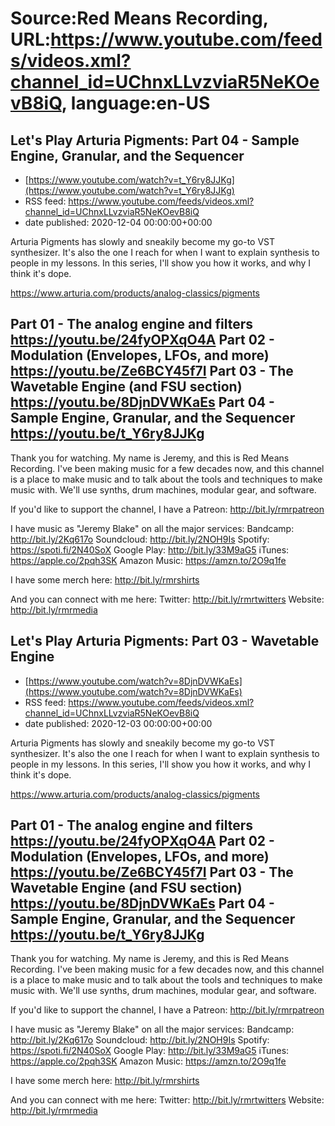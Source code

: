# Source:Red Means Recording, URL:https://www.youtube.com/feeds/videos.xml?channel_id=UChnxLLvzviaR5NeKOevB8iQ, language:en-US

## Let's Play Arturia Pigments: Part 04 - Sample Engine, Granular, and the Sequencer
 - [https://www.youtube.com/watch?v=t_Y6ry8JJKg](https://www.youtube.com/watch?v=t_Y6ry8JJKg)
 - RSS feed: https://www.youtube.com/feeds/videos.xml?channel_id=UChnxLLvzviaR5NeKOevB8iQ
 - date published: 2020-12-04 00:00:00+00:00

Arturia Pigments has slowly and sneakily become my go-to VST synthesizer. It's also the one I reach for when I want to explain synthesis to people in my lessons. In this series, I'll show you how it works, and why I think it's dope.

https://www.arturia.com/products/analog-classics/pigments

Part 01 - The analog engine and filters 
https://youtu.be/24fyOPXqO4A
Part 02 - Modulation (Envelopes, LFOs, and more) 
https://youtu.be/Ze6BCY45f7I
Part 03 - The Wavetable Engine (and FSU section) 
https://youtu.be/8DjnDVWKaEs
Part 04 - Sample Engine, Granular, and the Sequencer 
https://youtu.be/t_Y6ry8JJKg
------------------------------------
Thank you for watching. My name is Jeremy, and this is Red Means Recording. I've been making music for a few decades now, and this channel is a place to make music and to talk about the tools and techniques to make music with. We'll use synths, drum machines, modular gear, and software. 

If you'd like to support the channel, I have a Patreon:  http://bit.ly/rmrpatreon

I have music as "Jeremy Blake" on all the major services: 
Bandcamp: http://bit.ly/2Kq617o
Soundcloud: http://bit.ly/2NOH9Is
Spotify: https://spoti.fi/2N40SoX
Google Play: http://bit.ly/33M9aG5
iTunes: https://apple.co/2pqh3SK
Amazon Music: https://amzn.to/2O9q1fe

I have some merch here: http://bit.ly/rmrshirts

And you can connect with me here: 
Twitter: http://bit.ly/rmrtwitters
Website: http://bit.ly/rmrmedia

## Let's Play Arturia Pigments: Part 03 - Wavetable Engine
 - [https://www.youtube.com/watch?v=8DjnDVWKaEs](https://www.youtube.com/watch?v=8DjnDVWKaEs)
 - RSS feed: https://www.youtube.com/feeds/videos.xml?channel_id=UChnxLLvzviaR5NeKOevB8iQ
 - date published: 2020-12-03 00:00:00+00:00

Arturia Pigments has slowly and sneakily become my go-to VST synthesizer. It's also the one I reach for when I want to explain synthesis to people in my lessons. In this series, I'll show you how it works, and why I think it's dope.

https://www.arturia.com/products/analog-classics/pigments

Part 01 - The analog engine and filters 
https://youtu.be/24fyOPXqO4A
Part 02 - Modulation (Envelopes, LFOs, and more) 
https://youtu.be/Ze6BCY45f7I
Part 03 - The Wavetable Engine (and FSU section) 
https://youtu.be/8DjnDVWKaEs
Part 04 - Sample Engine, Granular, and the Sequencer 
https://youtu.be/t_Y6ry8JJKg
------------------------------------
Thank you for watching. My name is Jeremy, and this is Red Means Recording. I've been making music for a few decades now, and this channel is a place to make music and to talk about the tools and techniques to make music with. We'll use synths, drum machines, modular gear, and software. 

If you'd like to support the channel, I have a Patreon:  http://bit.ly/rmrpatreon

I have music as "Jeremy Blake" on all the major services: 
Bandcamp: http://bit.ly/2Kq617o
Soundcloud: http://bit.ly/2NOH9Is
Spotify: https://spoti.fi/2N40SoX
Google Play: http://bit.ly/33M9aG5
iTunes: https://apple.co/2pqh3SK
Amazon Music: https://amzn.to/2O9q1fe

I have some merch here: http://bit.ly/rmrshirts

And you can connect with me here: 
Twitter: http://bit.ly/rmrtwitters
Website: http://bit.ly/rmrmedia

